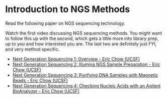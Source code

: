 # Introduction to NGS Methods

Read the following paper on NGS sequencing technology. 


Watch the first video discussing NGS sequencing methods. You might want to follow this up with the second, which gets a little more into library prep, up to you and how interested you are. The last two are definitely just FYI, and very method specific.
- [Next Generation Sequencing 1: Overview - Eric Chow (UCSF)](https://www.youtube.com/watch?v=mI0Fo9kaWqo&ab_channel=iBiologyTechniques)
- [Next Generation Sequencing 2: Illumina NGS Sample Preparation - Eric Chow (UCSF)](https://www.youtube.com/watch?v=PFwSe09dJX0&ab_channel=iBiologyTechniques)
- [Next Generation Sequencing 3: Purifying DNA Samples with Magnetic Beads - Eric Chow (UCSF)](https://www.youtube.com/watch?v=hrKM7d6_8hQ&ab_channel=iBiologyTechniques)
- [Next Generation Sequencing 4: Checking Nucleic Acids with an Agilent BioAnalyzer - Eric Chow (UCSF)](https://www.youtube.com/watch?v=V4tvmhdBSFs&ab_channel=iBiologyTechniques)
